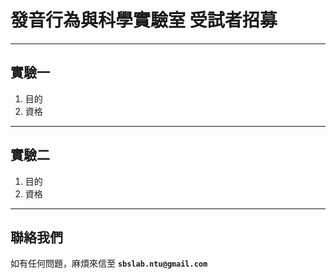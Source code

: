# 發音行為與科學實驗室 受試者招募

---

## **實驗一**

1. 目的
2. 資格

---

## **實驗二**

1. 目的
2. 資格

---

## **聯絡我們**

如有任何問題，麻煩來信至 **`sbslab.ntu@gmail.com`**
